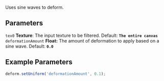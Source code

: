 Uses sine waves to deform.

## Parameters
`tex0` **Texture**: The input texture to be filtered. Default: **`The entire canvas`**
<br>
`deformationAmount` **Float:** The amount of deformation to apply based on a sine wave. Default: **`0.0`**

## Example Parameters
```javascript hl_lines="1"
deform.setUniform('deformationAmount', 0.1);
```
